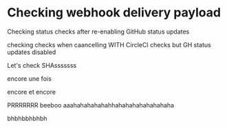 # Checking webhook delivery payload

Checking status checks after re-enabling GitHub status updates

checking checks when caancelling WITH CircleCI checks but GH status updates disabled


Let's check SHAsssssss

encore une fois

encore et encore

PRRRRRRR
beeboo
aaahahahahahahhahahahahahahahaha

bhbhbbhbhbh
